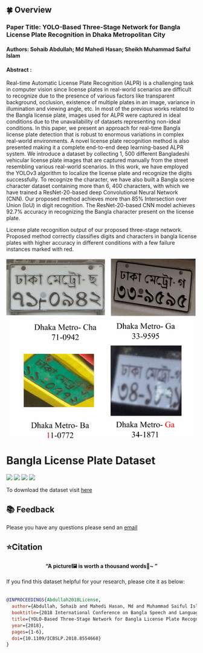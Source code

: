 ## 🍀 Overview
### Paper Title: YOLO-Based Three-Stage Network for Bangla License Plate Recognition in Dhaka Metropolitan City
#### Authors: Sohaib Abdullah; Md Mahedi Hasan; Sheikh Muhammad Saiful Islam
#### Abstract : 

Real-time Automatic License Plate Recognition (ALPR) is a challenging task in computer vision since license plates in real-world scenarios are difficult to recognize due to the presence of various factors like transparent background, occlusion, existence of multiple plates in an image, variance in illumination and viewing angle, etc. In most of the previous works related to the Bangla license plate, images used for ALPR were captured in ideal conditions due to the unavailability of datasets representing non-ideal conditions. In this paper, we present an approach for real-time Bangla license plate detection that is robust to enormous variations in complex real-world environments. A novel license plate recognition method is also presented making it a complete end-to-end deep learning-based ALPR system. We introduce a dataset by collecting 1, 500 different Bangladeshi vehicular license plate images that are captured manually from the street resembling various real-world scenarios. In this work, we have employed the YOLOv3 algorithm to localize the license plate and recognize the digits successfully. To recognize the character, we have also built a Bangla scene character dataset containing more than 6, 400 characters, with which we have trained a ResNet-20-based deep Convolutional Neural Network (CNN). Our proposed method achieves more than 85% Intersection over Union (IoU) in digit recognition. The ResNet-20-based CNN model achieves 92.7% accuracy in recognizing the Bangla character present on the license plate.

License plate recognition output of our proposed three-stage network. Proposed method correctly classifies digits and characters in bangla license plates with higher accuracy in different conditions with a few failure instances marked with red.
<div align="center"><img src=./Overview.png></div>

# Bangla License Plate Dataset 
![ ](https://img.shields.io/badge/Cities-6-green.svg?style=plastic)
![ ](https://img.shields.io/badge/License-CC-green.svg?style=plastic)
![ ](https://img.shields.io/badge/Images-1291-ff69b4.svg?style=plastic)
![ ](https://img.shields.io/badge/Format-.jpg-ff69b4.svg?style=plastic)

To download the dataset visit [here](https://github.com/Mahedi-61/Bangla_License_Plate_Dataset)


## 📚 Feedback
Please you have any questions please send an [email](mailto:mahedi0803@gmail.com)


## ⭐Citation
#### <p align=center>“A picture🖼 is worth a thousand words📜~ ”</p>

If you find this dataset helpful for your research, please cite it as below:

```bibtex

@INPROCEEDINGS{Abdullah2018License,
  author={Abdullah, Sohaib and Mahedi Hasan, Md and Muhammad Saiful Islam, Sheikh},
  booktitle={2018 International Conference on Bangla Speech and Language Processing (ICBSLP)}, 
  title={YOLO-Based Three-Stage Network for Bangla License Plate Recognition in Dhaka Metropolitan City}, 
  year={2018},
  pages={1-6},
  doi={10.1109/ICBSLP.2018.8554668}
}

```
